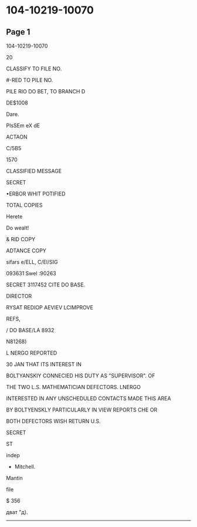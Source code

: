 # 104-10219-10070

## Page 1

104-10219-10070

20

CLASSIFY TO FILE NO.

#-RED TO PILE NO.

PILE RIO DO BET, TO BRANCH D

DE$1008

Dare.

PIsSEm eX dE

ACTAON

C/5B5

1570

CLASSIFIED MESSAGE

SECRET

•ERBOR WHIT POTIFIED

TOTAL COPIES

Herete

Do wealt!

& RID COPY

ADTANCE COPY

sifars e/ELL, C/El/SIG

093631 Swel :90263

SECRET 3117452 CITE DO BASE.

DIRECTOR

RYSAT REDIOP AEVIEV LCIMPROVE

REFS,

/ DO BASE/LA 8932

N81268)

L NERGO REPORTED

30 JAN THAT ITS INTEREST IN

BOLTYANSKIY CONNECIED HIS DUTY AS "SUPERVISOR". OF

THE TWO L.S. MATHEMATICIAN DEFECTORS. LNERGO

INTERESTED IN ANY UNSCHEDULED CONTACTS MADE THIS AREA

BY BOLTYENSKLY PARTICULARLY IN VIEW REPORTS CHE OR

BOTH DEFECTORS WISH RETURN U.S.

SECRET

ST

indep

+ Mitchell.

Mantin

file

$ 356

дват "д).

---

